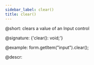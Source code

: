 ```yaml
---
sidebar_label: clear()
title: clear()
---          
```


@short: clears a value of an Input control

@signature: {'clear(): void;'}

@example:
form.getItem("input").clear();

@descr:
